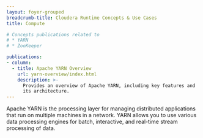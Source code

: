 ```yaml
---
layout: foyer-grouped
breadcrumb-title: Cloudera Runtime Concepts & Use Cases
title: Compute

# Concepts publications related to
# * YARN
# * ZooKeeper

publications:
- column:
  - title: Apache YARN Overview
    url: yarn-overview/index.html
    description: >-
      Provides an overview of Apache YARN, including key features and
      its architecture.
---
```

Apache YARN is the processing layer for managing distributed
applications that run on multiple machines in a network. YARN allows you
to use various data processing engines for batch, interactive, and
real-time stream processing of data.
